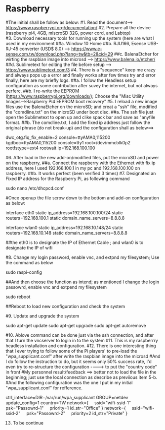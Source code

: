 # Raspberry
#The initial shall be follow as below:
#1. Read the document--> https://www.raspberrypi.org/documentation/
#2. Prepare all the device (raspberry pi4, 4GB, miscroSD 32G, power cord, and Labtop)  
#3. Download necessary tools for running up the system (here are what I used in my environment
##a. Window 10 Home
##b. RJU166, Esense USB-RJ-45 converter (USD$ 8.0) --> https://www.e-sense.com.tw/download.php?lang=tw&tb=2&cid=29
##c. BalenaEtcher for wirting the raspbian image into microsd --> https://www.balena.io/etcher/
##d. Sublimetext for editing the file before setup --> https://www.sublimetext.com/3
#4. There is a "sequence" keep me crazy and always pops up a error and finally works after few times try and error finally, here are my briefly logs.
##a. I follow the Headless setup configuration as some contribution after suvey the internet, but not always perferc.
##b. I re-write the   EEPROM (https://www.raspberrypi.org/downloads/); Choose the "Misc Utility Images-->Raspberry Pi4 EEPROM boot recovery"
#5. I reload a new image files use the BalenaEtcher on the microSD; and creat a "ssh" file, modified the "comdline.txt" on the microSD under boot disc.
##a. The ssh file just open the Sublimetext to open up  and clike spack bar and save as "anyfile format.
##b. The comdline.txt, I add the fixed ip address just follow the original phrase (do not break-up) and the configuration shall as below==>

dwc_otg.fiq_fix_enable=2 console=ttyAMA0,115200 kgdboc=ttyAMA0,115200 console=tty1 root=/dev/mmcblk0p2 rootfstype=ext4 rootwait  ip=192.168.100.100
		
#6. After load in the new add-on/modified files, put the microSD and power on the raspberry, 
##a. Connect the raspberry with the Ethernet with fix ip address, here I used 192.168.100.1 in my pc and 192.168.100.100 on raspberry.
##b. It works perfect (been verified 3 times)
#7. Designated an Fixed IP address for the Raspberry Pi, as following command

sudo nano /etc/dhcpcd.conf
	
#Once openup the file scrow down to the bottom and add-on configuration as below:

interface eth0
static ip_address=192.168.100.100/24
static routers=192.168.100.1
static domain_name_servers=8.8.8.8
	
interface wlan0
static ip_address=192.168.10.148/24
static routers=192.168.10.148
static domain_name_servers=8.8.8.8
	
##the eth0 is to designate the IP of Ethernet Cable ; and  wlan0 is to designate the IP of wifi
	
#8. Change my login password, enable vnc,  and extpnd my filesystem; Use the command as below

sudo raspi-config

##And then choose the function as intend; as mentioned I change the login passowrd, enable vnc and extpend my filesystem

sudo reboot

##Reboot to load new configuration and check the system

#9. Update and upgrade the system

sudo apt-get update
sudo apt-get upgrade
sudo apt-get autoremove
	
#10. Ablove command can be done just via the ssh connection, and after that I turn the vncserver to login in to the system
#11. This is my raspberrry headless installation and configuration. 
#12. There is one interesting thing that I ever trying to follow some of the Pi players'  to pre-load the "wpa_supplicant.conf" after write the raspbian image into the microsd
#And I do follow the instruction to do, but it seems only 50%  success rate, I'd even try to re-structure the configuration ----> to put the "country code" in front
#My personnel result/feedback ==> better not to load the file in the beginning; just use the local connection as describe as previious item 5-b.
#And the following configuration was the one I put in my initial  "wpa_supplicant.conf" for refference. 

ctrl_interface=DIR=/var/run/wpa_supplicant GROUP=netdev
update_config=1
country=TW
network={
    ssid="wifi-ssid-1"
    psk="Passowrd-1"
    priority=1
    id_str="Office"
}
network={
    ssid="wifi-ssid-2"
    psk="Passowrd-2"
    priority=2
    id_str="Private"
}
	
13. To be continue
